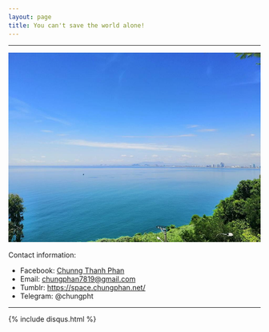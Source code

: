 ```yaml
---
layout: page
title: You can't save the world alone!
---
```

---

![](/images/about-me/38825276_1715474655230488_5915710313663037440_n.jpg)


Contact information:

- Facebook: [Chunng Thanh Phan](https://www.facebook.com/chungphan78)
- Email: <chungphan7819@gmail.com>
- Tumblr: https://space.chungphan.net/
- Telegram: @chungpht
---
{% include disqus.html %}

